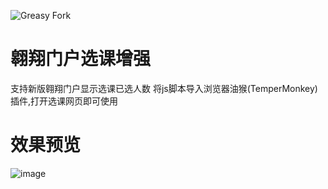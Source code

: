 ![Greasy Fork](https://img.shields.io/greasyfork/dt/449714?label=greasyfork%20install)
# 翱翔门户选课增强
支持新版翱翔门户显示选课已选人数
将js脚本导入浏览器油猴(TemperMonkey)插件,打开选课网页即可使用
# 效果预览
![image](https://github.com/2ndelement/nwpu-lesson-select-enhance/blob/main/7915686bf5964b11.png)
